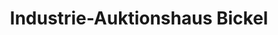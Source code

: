 ---
title: "Industrie-Auktionshaus Bickel"
url: /wittstock-dosse/industrie-auktionshaus-bickel/
shop: Auktionshaus
---